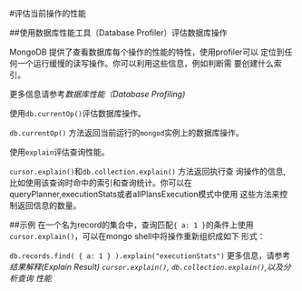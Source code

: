 #评估当前操作的性能

##使用数据库性能工具（Database Profiler）评估数据库操作

MongoDB 提供了查看数据库每个操作的性能的特性，使用profiler可以
定位到任何一个运行缓慢的读写操作。你可以利用这些信息，例如判断需
要创建什么索引。


更多信息请参考*数据库性能（Database Profiling)*

使用`db.currentOp()`评估数据库操作。

`db.currentOp()` 方法返回当前运行的`mongod`实例上的数据库操作。

使用`explain`评估查询性能。

`cursor.explain()`和`db.collection.explain()` 方法返回执行查
询操作的信息, 比如使用该查询时命中的索引和查询统计。你可以在
queryPlanner,executionStats或者allPlansExecution模式中使用
这些方法来控制返回信息的数量。

##示例
在一个名为record的集合中，查询匹配`{ a: 1 }`的条件上使用
`cursor.explain()`，可以在mongo shell中将操作重新组织成如下
形式：


`db.records.find( { a: 1 } ).explain("executionStats")`
更多信息，请参考*结果解释(Explain Result)
`cursor.explain()`, `db.collection.explain()`,以及分析查询
性能*
